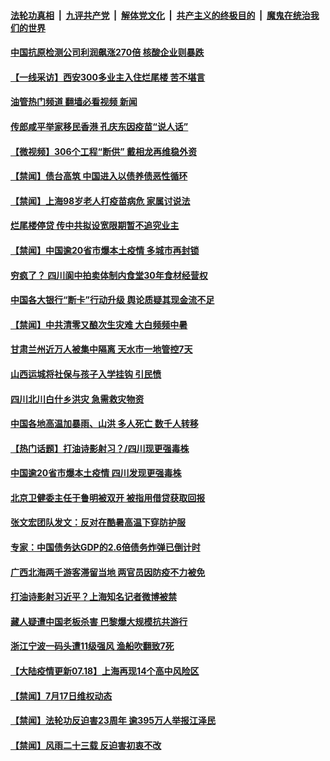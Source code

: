 ####  [法轮功真相](../../../../basic/blob/master/README.md?t=07190402) &nbsp;|&nbsp; [九评共产党](../../../../9ping.md/blob/master/README.md?t=07190402) &nbsp;|&nbsp; [解体党文化](../../../../jtdwh.md/blob/master/README.md?t=07190402)  &nbsp;|&nbsp; [共产主义的终极目的](../../../../gczydzjmd.md/blob/master/README.md?t=07190402) &nbsp;|&nbsp; [魔鬼在统治我们的世界](../../../../mgztzwmdsj.md/blob/master/README.md?t=07190402) 

#### [中国抗原检测公司利润飙涨270倍 核酸企业则暴跌](../pages/prog204/a103481928.md?t=07190402) 

#### [【一线采访】西安300多业主入住烂尾楼 苦不堪言](../pages/prog204/a103481897.md?t=07190402) 

#### [油管热门频道 翻墙必看视频 新闻](http://45.76.130.85:81/youtube.html?07190402)

#### [传郎咸平举家移民香港 孔庆东因疫苗“说人话”](../pages/prog204/a103481866.md?t=07190402) 

#### [【微视频】306个工程“断供” 戴相龙再维稳外资](../pages/prog204/a103481787.md?t=07190402) 

#### [【禁闻】债台高筑 中国进入以债养债恶性循环](../pages/prog204/a103481789.md?t=07190402) 

#### [【禁闻】上海98岁老人打疫苗病危 家属讨说法](../pages/prog204/a103481799.md?t=07190402) 

#### [烂尾楼停贷 传中共拟设宽限期暂不追究业主](../pages/prog204/a103481773.md?t=07190402) 

#### [【禁闻】中国逾20省市爆本土疫情 多城市再封锁](../pages/prog204/a103481802.md?t=07190402) 

#### [穷疯了？ 四川阆中拍卖体制内食堂30年食材经营权](../pages/prog204/a103480888.md?t=07190402) 


#### [中国各大银行“断卡”行动升级 舆论质疑其现金流不足](../pages/prog204/a103481779.md?t=07190402) 

#### [【禁闻】中共清零又酿次生灾难 大白频频中暑](../pages/prog204/a103481785.md?t=07190402) 

#### [甘肃兰州近万人被集中隔离 天水市一地管控7天](../pages/prog204/a103481573.md?t=07190402) 

#### [山西运城将社保与孩子入学挂钩 引民愤](../pages/prog204/a103481614.md?t=07190402) 

#### [四川北川白什乡洪灾 急需救灾物资](../pages/prog204/a103481610.md?t=07190402) 

#### [中国各地高温加暴雨、山洪 多人死亡 数千人转移](../pages/prog204/a103481565.md?t=07190402) 

#### [【热门话题】打油诗影射习？/四川现更强毒株](../pages/prog204/a103481535.md?t=07190402) 

#### [中国逾20省市爆本土疫情 四川发现更强毒株](../pages/prog204/a103481566.md?t=07190402) 

#### [北京卫健委主任于鲁明被双开 被指用借贷获取回报](../pages/prog204/a103481469.md?t=07190402) 

#### [张文宏团队发文：反对在酷暑高温下穿防护服](../pages/prog204/a103481529.md?t=07190402) 

#### [专家：中国债务达GDP的2.6倍债务炸弹已倒计时](../pages/prog204/a103481466.md?t=07190402) 

#### [广西北海两千游客滞留当地 两官员因防疫不力被免](../pages/prog204/a103481456.md?t=07190402) 

#### [打油诗影射习近平？上海知名记者微博被禁](../pages/prog204/a103481457.md?t=07190402) 

#### [藏人疑遭中国老板杀害 巴黎爆大规模抗共游行](../pages/prog204/a103481438.md?t=07190402) 

#### [浙江宁波一码头遭11级强风 渔船吹翻致7死](../pages/prog204/a103481410.md?t=07190402) 


#### [【大陆疫情更新07.18】上海再现14个高中风险区](../pages/prog204/a103480985.md?t=07190402) 

#### [【禁闻】7月17日维权动态](../pages/prog204/a103481339.md?t=07190402) 

#### [【禁闻】法轮功反迫害23周年 逾395万人举报江泽民](../pages/prog204/a103481335.md?t=07190402) 

#### [【禁闻】风雨二十三载 反迫害初衷不改](../pages/prog204/a103481345.md?t=07190402) 

<img src='http://gfw-breaker.win/goodnews/indexes/prog204.md' width='0px' height='0px'/>

